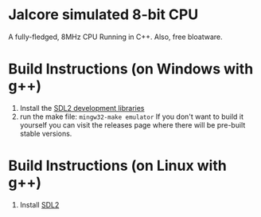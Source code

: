 # Jalcore simulated 8-bit CPU
A fully-fledged, 8MHz CPU Running in C++. Also, free bloatware.

# Build Instructions (on Windows with g++)
1. Install the [SDL2 development libraries](https://libsdl.org/release/SDL2-devel-2.0.14-mingw.tar.gz)
2. run the make file: `mingw32-make emulator`
If you don't want to build it yourself you can visit the releases page where there will be pre-built stable versions.

# Build Instructions (on Linux with g++)
1. Install [SDL2](https://wiki.libsdl.org/Installation)
